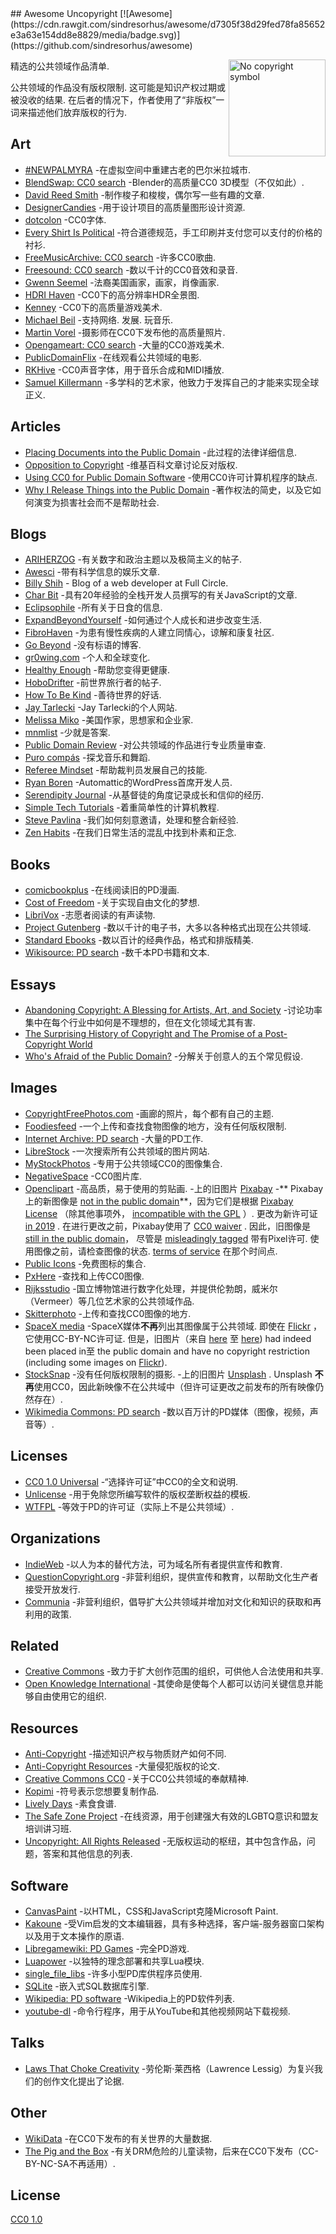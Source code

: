 <div class="github-widget" data-repo="johnjago/awesome-uncopyright"></div>
<script async src="https://pagead2.googlesyndication.com/pagead/js/adsbygoogle.js"></script><ins class="adsbygoogle" style="display:block" data-ad-client="ca-pub-6890694312814945" data-ad-slot="5473692530" data-ad-format="auto"  data-full-width-responsive="true"></ins><script>(adsbygoogle = window.adsbygoogle || []).push({});</script>
## Awesome Uncopyright [![Awesome](https://cdn.rawgit.com/sindresorhus/awesome/d7305f38d29fed78fa85652e3a63e154dd8e8829/media/badge.svg)](https://github.com/sindresorhus/awesome)

[<img src="https://upload.wikimedia.org/wikipedia/commons/6/62/PD-icon.svg" alt="No copyright symbol" align="right" width="155">](http://questioncopyright.org/)

精选的公共领域作品清单.

 公共领域的作品没有版权限制.  这可能是知识产权过期或被没收的结果.  在后者的情况下，作者使用了“非版权”一词来描述他们放弃版权的行为.



## Art

- [#NEWPALMYRA](http://www.newpalmyra.org/) -在虚拟空间中重建古老的巴尔米拉城市.
- [BlendSwap: CC0 search](https://www.blendswap.com/blends/search?keywords=+&is_fan_art=1&blend_license=CC-0&render_engine=&sort=downloads&direction=desc) -Blender的高质量CC0 3D模型（不仅如此）.
- [David Reed Smith](http://www.davidreedsmith.com/UncopyrightNotice.htm) -制作梭子和梭梭，偶尔写一些有趣的文章.
- [DesignerCandies](http://designercandies.net/uncopyright/) -用于设计项目的高质量图形设计资源.
- [dotcolon](http://dotcolon.net/) -CC0字体.
- [Every Shirt Is Political](https://everyshirtispolitical.com/) -符合道德规范，手工印刷并支付您可以支付的价格的衬衫.
- [FreeMusicArchive: CC0 search](http://freemusicarchive.org/search/?adv=1&quicksearch=&search-genre=Genres&duration_from=&duration_to=&music-filter-public-domain=1) -许多CC0歌曲.
- [Freesound: CC0 search](https://freesound.org/search/?g=1&q=&f=%20license:%22Creative+Commons+0%22) -数以千计的CC0音效和录音.
- [Gwenn Seemel](http://www.gwennseemel.com/index.php/copyright/) -法裔美国画家，画家，肖像画家.
- [HDRI Haven](https://hdrihaven.com/) -CC0下的高分辨率HDR全景图.
- [Kenney](https://www.kenney.nl/assets) -CC0下的高质量游戏美术.
- [Michael Beil](http://michaelbeil.com/uncopyright)  -支持网络.  发展.  玩音乐.
- [Martin Vorel](https://libreshot.com/) -摄影师在CC0下发布他的高质量照片.
- [Opengameart: CC0 search](https://opengameart.org/art-search-advanced?keys=&title=&field_art_tags_tid_op=or&field_art_tags_tid=&name=&field_art_type_tid%5B%5D=9&field_art_type_tid%5B%5D=10&field_art_type_tid%5B%5D=7273&field_art_type_tid%5B%5D=14&field_art_type_tid%5B%5D=12&field_art_type_tid%5B%5D=13&field_art_type_tid%5B%5D=11&field_art_licenses_tid%5B%5D=4&sort_by=count&sort_order=DESC&items_per_page=24&Collection=) -大量的CC0游戏美术.
- [PublicDomainFlix](http://publicdomainflix.com/index.html) -在线观看公共领域的电影.
- [RKHive](http://rkhive.com/legal.html) -CC0声音字体，用于音乐合成和MIDI播放.
- [Samuel Killermann](https://www.samuelkillermann.com/) -多学科的艺术家，他致力于发挥自己的才能来实现全球正义.

## Articles

- [Placing Documents into the Public Domain](https://cr.yp.to/publicdomain.html) -此过程的法律详细信息.
- [Opposition to Copyright](https://en.wikipedia.org/wiki/Opposition_to_copyright) -维基百科文章讨论反对版权.
- [Using CC0 for Public Domain Software](https://creativecommons.org/2011/04/15/using-cc0-for-public-domain-software/) -使用CC0许可计算机程序的缺点.
- [Why I Release Things into the Public Domain](https://alexcabal.com/why-i-release-things-into-the-public-domain) -著作权法的简史，以及它如何演变为损害社会而不是帮助社会.

## Blogs

- [ARIHERZOG](http://ariherzog.com/) -有关数字和政治主题以及极简主义的帖子.
- [Awesci](http://awesci.com/uncopyright/) -带有科学信息的娱乐文章.
- [Billy Shih](http://www.billyshih.com/uncopyright/) - Blog of a web developer at Full Circle.
- [Char Bit](http://charb.it/uncopyright/) -具有20年经验的全栈开发人员撰写的有关JavaScript的文章.
- [Eclipsophile](http://eclipsophile.com/) -所有关于日食的信息.
- [ExpandBeyondYourself](http://www.expandbeyondyourself.com/uncopyright/) -如何通过个人成长和进步改变生活.
- [FibroHaven](http://www.fibrohaven.com/uncopyright/) -为患有慢性疾病的人建立同情心，谅解和康复社区.
- [Go Beyond](http://go-beyond.org/) -没有标语的博客.
- [gr0wing.com](http://www.gr0wing.com/uncopyright/) -个人和全球变化.
- [Healthy Enough](http://healthyenough.net/) -帮助您变得更健康.
- [HoboDrifter](http://www.hobodrifter.com/uncopyright/) -前世界旅行者的帖子.
- [How To Be Kind](http://www.howtobekind.info/uncopyright/) -善待世界的好话.
- [Jay Tarlecki](http://jaytarlecki.com/uncopyright/attribution/) -Jay Tarlecki的个人网站.
- [Melissa Miko](http://www.melissamiko.com/uncopyright/) -美国作家，思想家和企业家.
- [mnmlist](http://mnmlist.com/uncopyright/) -少就是答案.
- [Public Domain Review](http://publicdomainreview.org) -对公共领域的作品进行专业质量审查.
- [Puro compás](http://www.stafforini.com/tango/uncopyright/) -探戈音乐和舞蹈.
- [Referee Mindset](http://refereemindset.com/uncopyright) -帮助裁判员发展自己的技能.
- [Ryan Boren](https://boren.blog/uncopyright/) -Automattic的WordPress首席开发人员.
- [Serendipity Journal](https://dugmugg.wordpress.com/uncopyright/) -从基督徒的角度记录成长和信仰的经历.
- [Simple Tech Tutorials](https://simpletechtutorials.blogspot.com/p/uncopyright.html) -着重简单性的计算机教程.
- [Steve Pavlina](http://www.stevepavlina.com/uncopyright-notice/) -我们如何刻意邀请，处理和整合新经验.
- [Zen Habits](https://zenhabits.net/uncopyright/) -在我们日常生活的混乱中找到朴素和正念.

## Books

- [comicbookplus](http://comicbookplus.com/) -在线阅读旧的PD漫画.
- [Cost of Freedom](http://costoffreedom.cc/) -关于实现自由文化的梦想.
- [LibriVox](https://librivox.org/) -志愿者阅读的有声读物.
- [Project Gutenberg](https://www.gutenberg.org/) -数以千计的电子书，大多以各种格式出现在公共领域.
- [Standard Ebooks](https://standardebooks.org/) -数以百计的经典作品，格式和排版精美.
- [Wikisource: PD search](https://en.wikisource.org/w/index.php?search=incategory%3A%22cc-zero%7CPD-old%7CPD-old-70-1923%E2%80%8E%22&title=Special%3ASearch&profile=advanced&fulltext=1&advancedSearch-current=%7B%22namespaces%22%3A%5B100%2C102%2C106%2C114%2C0%5D%7D&ns100=1&ns102=1&ns106=1&ns114=1&ns0=1) -数千本PD书籍和文本.

## Essays

- [Abandoning Copyright: A Blessing for Artists, Art, and Society](http://www.culturelink.org/news/members/2005/members2005-011.html) -讨论功率集中在每个行业中如何是不理想的，但在文化领域尤其有害.
- [The Surprising History of Copyright and The Promise of a Post-Copyright World](https://questioncopyright.org/promise)
- [Who's Afraid of the Public Domain?](https://stpeter.im/writings/essays/publicdomain.html) -分解关于创意人的五个常见假设.

## Images

- [CopyrightFreePhotos.com](http://www.copyrightfreephotos.com/) -画廊的照片，每个都有自己的主题.
- [Foodiesfeed](https://www.foodiesfeed.com/license/) -一个上传和查找食物图像的地方，没有任何版权限制.
- [Internet Archive: PD search](https://archive.org/search.php?query=possible-copyright-status%3A%28NOT_IN_COPYRIGHT%29%20OR%20licenseurl%3A%28%22http%3A%2F%2Fcreativecommons.org%2Fpublicdomain%2Fmark%2F1.0%2F%22%29%20OR%20licenseurl%3A%28%22https%3A%2F%2Fcreativecommons.org%2Fpublicdomain%2Fzero%2F1.0%2F%22%29) -大量的PD工作.
- [LibreStock](http://librestock.com/) -一次搜索所有公共领域的图片网站.
- [MyStockPhotos](https://mystock.themeisle.com/license/) -专用于公共领域CC0的图像集合.
- [NegativeSpace](https://negativespace.co/license/) -CC0图片库.
- [Openclipart](https://openclipart.org/share) -高品质，易于使用的剪贴画.
-上的旧图片 [Pixabay](https://web.archive.org/web/20190108204845/https://pixabay.com/en/service/terms/) -** Pixabay上的新图像是 [not in the public domain](https://opengameart.org/forumtopic/warning-pixabay-has-changed-the-license-not-compatible-with-cc-or-gpl-anymore)**，因为它们是根据 [Pixabay License](https://pixabay.com/service/license/) （除其他事项外， [incompatible with the GPL](https://make.wordpress.org/themes/2019/01/13/pixabay-images-are-not-allowed/) ）.  更改为新许可证 [in 2019](https://pixabay.com/forum/official-pixabay-news-2/the-pixabay-license-7823/) .  在进行更改之前，Pixabay使用了 [CC0 waiver](https://web.archive.org/web/20190108204845/https://pixabay.com/en/service/terms/) .  因此，旧图像是 [still in the public domain](https://pixabay.com/it/forum/official-pixabay-news-2/the-pixabay-license-7823/?pagi=4)， 尽管是 [misleadingly tagged](https://pixabay.com/it/forum/official-pixabay-news-2/the-pixabay-license-7823/?pagi=4)  带有Pixel许可.  使用图像之前，请检查图像的状态. [terms of service](https://pixabay.com/service/) 在那个时间点.
- [Public Icons](https://publicicons.lllllllllllllllll.com/) -免费图标的集合.
- [PxHere](https://pxhere.com/it/license) -查找和上传CC0图像.
- [Rijksstudio](https://www.rijksmuseum.nl/en/rijksstudio) -国立博物馆进行数字化处理，并提供伦勃朗，威米尔（Vermeer）等几位艺术家的公共领域作品.
- [Skitterphoto](https://skitterphoto.com/license) -上传和查找CC0图像的地方.
- [SpaceX media](https://www.spacex.com/media)  -SpaceX媒体**不再**列出其图像属于公共领域.  即使在 [Flickr](https://web.archive.org/web/20170412063800/https://www.flickr.com/pho至s/spacex/16787988882/) ，它使用CC-BY-NC许可证.  但是，旧图片（来自 [here](http://web.archive.org/web/20150328140645/http://www.spacex.com/media) 至 [here](http://web.archive.org/web/20191122175115/https://www.spacex.com/media)) had indeed been placed in至 the public domain and have no copyright restriction (including some images on [Flickr](https://web.archive.org/web/20170412063800/https://www.flickr.com/pho至s/spacex/16787988882/)).
- [StockSnap](https://stocksnap.io/license) -没有任何版权限制的摄影.
-上的旧图片 [Unsplash](https://unsplash.com/) .  Unsplash **不再**使用CC0，因此新映像不在公共域中（但许可证更改之前发布的所有映像仍然存在）.
- [Wikimedia Commons: PD search](https://commons.wikimedia.org/w/index.php?search=filetype%3Aimage+incategory%3A%22cc-zero%7CPD-user%7CCC-PD-Mark%7CPD-Art+%28PD-old%29%7CPD-Art+%28PD-old-100%29%7CPD-Art+%28PD-old+default%29%7CPD-Art+%28PD-old-100-1923%29%7CPD-Art+%28PD-old-70-1923%29%7CLibrary+of+Congress-no+known+copyright+restrictions%7Cpublic+domain%22&title=Special%3ASearch&go=Go) -数以百万计的PD媒体（图像，视频，声音等）.

## Licenses

- [CC0 1.0 Universal](https://choosealicense.com/licenses/cc0-1.0/) -“选择许可证”中CC0的全文和说明.
- [Unlicense](http://unlicense.org/) -用于免除您所编写软件的版权垄断权益的模板.
- [WTFPL](http://www.wtfpl.net/) -等效于PD的许可证（实际上不是公共领域）.

## Organizations

- [IndieWeb](https://indieweb.org/IndieWebCamp:Copyrights) -以人为本的替代方法，可为域名所有者提供宣传和教育.
- [QuestionCopyright.org](http://questioncopyright.org/) -非营利组织，提供宣传和教育，以帮助文化生产者接受开放发行.
- [Communia](https://www.communia-association.org/) -非营利组织，倡导扩大公共领域并增加对文化和知识的获取和再利用的政策.

## Related

- [Creative Commons](https://creativecommons.org/) -致力于扩大创作范围的组织，可供他人合法使用和共享.
- [Open Knowledge International](https://okfn.org/) -其使命是使每个人都可以访问关键信息并能够自由使用它的组织.

## Resources

- [Anti-Copyright](https://www.anticopyright.com/) -描述知识产权与物质财产如何不同.
- [Anti-Copyright Resources](http://praxeology.net/anticopyright.htm) -大量侵犯版权的论文.
- [Creative Commons CC0](https://creativecommons.org/share-your-work/public-domain/cc0/) -关于CC0公共领域的奉献精神.
- [Kopimi](http://kopimi.com/) -符号表示您想要复制作品.
- [Lively Days](http://livelydays.com/) -素食食谱.
- [The Safe Zone Project](https://thesafezoneproject.com/help/uncopyright/) -在线资源，用于创建强大有效的LGBTQ意识和盟友培训讲习班.
- [Uncopyright: All Rights Released](http://uncopyright.org/) -无版权运动的枢纽，其中包含作品，问题，答案和其他信息的列表.

## Software

- [CanvasPaint](http://sigilmaster.com/) -以HTML，CSS和JavaScript克隆Microsoft Paint.
- [Kakoune](https://github.com/mawww/kakoune/blob/master/UNLICENSE) -受Vim启发的文本编辑器，具有多种选择，客户端-服务器窗口架构以及用于文本操作的原语.
- [Libregamewiki: PD Games](https://archive.org/search.php?query=possible-copyright-status%3A%28NOT_IN_COPYRIGHT%29%20OR%20licenseurl%3A%28%22http%3A%2F%2Fcreativecommons.org%2Fpublicdomain%2Fmark%2F1.0%2F%22%29%20OR%20licenseurl%3A%28%22https%3A%2F%2Fcreativecommons.org%2Fpublicdomain%2Fzero%2F1.0%2F%22%29) -完全PD游戏.
- [Luapower](https://luapower.com/) -以独特的理念部署和共享Lua模块.
- [single_file_libs](https://github.com/nothings/single_file_libs) -许多小型PD库供程序员使用.
- [SQLite](https://sqlite.org/copyright.html) -嵌入式SQL数据库引擎.
- [Wikipedia: PD software](https://en.wikipedia.org/wiki/Category:Public-domain_software_with_source_code) -Wikipedia上的PD软件列表.
- [youtube-dl](https://rg3.github.io/youtube-dl/about.html) -命令行程序，用于从YouTube和其他视频网站下载视频.

## Talks

- [Laws That Choke Creativity](https://www.youtube.com/watch?v=7Q25-S7jzgs) -劳伦斯·莱西格（Lawrence Lessig）为复兴我们的创作文化提出了论据.

## Other

- [WikiData](https://www.wikidata.org/wiki/Wikidata:Main_Page) -在CC0下发布的有关世界的大量数据.
- [The Pig and the Box](https://en.wikisource.org/wiki/The_Pig_and_the_Box) -有关DRM危险的儿童读物，后来在CC0下发布（CC-BY-NC-SA不再适用）.

## License

[CC0 1.0](https://creativecommons.org/publicdomain/zero/1.0/)
